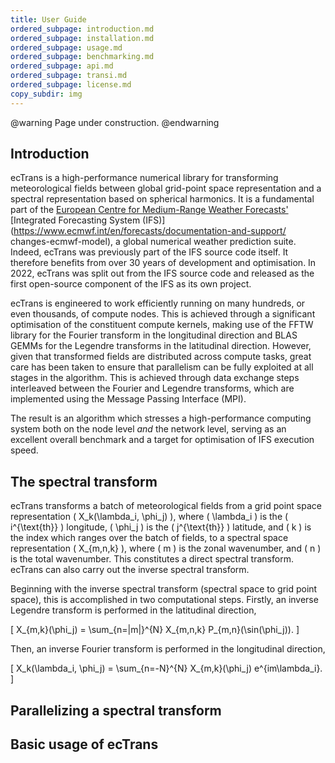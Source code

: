 ```yaml
---
title: User Guide
ordered_subpage: introduction.md
ordered_subpage: installation.md
ordered_subpage: usage.md
ordered_subpage: benchmarking.md
ordered_subpage: api.md
ordered_subpage: transi.md
ordered_subpage: license.md
copy_subdir: img
---
```


@warning
Page under construction.
@endwarning

## Introduction

ecTrans is a high-performance numerical library for transforming meteorological fields between
global grid-point space representation and a spectral representation based on spherical harmonics.
It is a fundamental part of the
[European Centre for Medium-Range Weather Forecasts'](https://www.ecmwf.int/)
[Integrated Forecasting System (IFS)](https://www.ecmwf.int/en/forecasts/documentation-and-support/
changes-ecmwf-model), a global numerical weather prediction suite. Indeed, ecTrans
was previously part of the IFS source code itself. It therefore benefits from over 30 years of
development and optimisation. In 2022, ecTrans was split out from the IFS source code and released
as the first open-source component of the IFS as its own project.

ecTrans is engineered to work efficiently running on many hundreds, or even thousands, of compute
nodes. This is achieved through a significant optimisation of the constituent compute kernels,
making use of the FFTW library for the Fourier transform in the longitudinal direction and BLAS
GEMMs for the Legendre transforms in the latitudinal direction. However, given that transformed
fields are distributed across compute tasks, great care has been taken to ensure that parallelism
can be fully exploited at all stages in the algorithm. This is achieved through data exchange steps
interleaved between the Fourier and Legendre transforms, which are implemented using the Message
Passing Interface (MPI).

The result is an algorithm which stresses a high-performance computing system both on the
node level _and_ the network level, serving as an excellent overall benchmark and a target for
optimisation of IFS execution speed.

## The spectral transform

ecTrans transforms a batch of meteorological fields from a grid point space representation
\( X_k(\lambda_i, \phi_j) \), where \( \lambda_i \) is the \( i^{\text{th}} \) longitude,
\( \phi_j \) is the \( j^{\text{th}} \) latitude, and \( k \) is the index which ranges over the
batch of fields, to a spectral space representation \( X_{m,n,k} \), where \( m \) is the zonal
wavenumber, and \( n \) is the total wavenumber. This constitutes a direct spectral transform.
ecTrans can also carry out the inverse spectral transform.

Beginning with the inverse spectral transform (spectral space to grid point space), this is
accomplished in two computational steps. Firstly, an inverse Legendre transform is performed in the
latitudinal direction,

\[
X_{m,k}(\phi_j) = \sum_{n=|m|}^{N} X_{m,n,k} P_{m,n}(\sin(\phi_j)).
\]

Then, an inverse Fourier transform is performed in the longitudinal direction,

\[
X_k(\lambda_i, \phi_j) = \sum_{n=-N}^{N} X_{m,k}(\phi_j) e^{im\lambda_i}.
\]

## Parallelizing a spectral transform

## Basic usage of ecTrans
